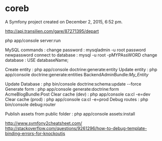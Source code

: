 coreb
=====

A Symfony project created on December 2, 2015, 6:52 pm.

http://api.transilien.com/gare/87271395/depart

php app/console server:run


MySQL commands :
change password : mysqladmin -u root password newpassword
connect to database : mysql -u root -pMYPAssWORD
change database : USE databaseName;



Create entity : php app/console doctrine:generate:entity
Update entity : php app/console doctrine:generate:entities BackendAdminBundle:_My_Entity_

Update Database : php bin/console doctrine:schema:update --force
Generate form : php app/console generate:doctrine:form AcmeBlogBundle:Post
Clear cache (dev) : php app/console ca:cl -e=dev
Clear cache (prod) : php app/console ca:cl -e=prod
Debug routes : php bin/console debug:router

Publish assets from public folder : php app/console assets:install


http://www.symfony2cheatsheet.com/
http://stackoverflow.com/questions/9261296/how-to-debug-template-binding-errors-for-knockoutjs